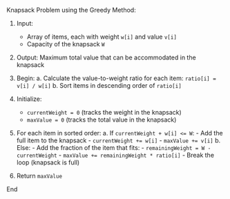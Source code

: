 Knapsack Problem using the Greedy Method:

1. Input: 
      - Array of items, each with weight `w[i]` and value `v[i]`
      - Capacity of the knapsack `W`
2. Output: Maximum total value that can be accommodated in the knapsack

3. Begin:
    a. Calculate the value-to-weight ratio for each item: `ratio[i] = v[i] / w[i]`
    b. Sort items in descending order of `ratio[i]`

4. Initialize:
      - `currentWeight = 0` (tracks the weight in the knapsack)
      - `maxValue = 0` (tracks the total value in the knapsack)

5. For each item in sorted order:
      a. If `currentWeight + w[i] <= W`:
            - Add the full item to the knapsack
            - `currentWeight += w[i]`
            - `maxValue += v[i]`
      b. Else:
            - Add the fraction of the item that fits:
                  - `remainingWeight = W - currentWeight`
                  - `maxValue += remainingWeight * ratio[i]`
                  - Break the loop (knapsack is full)

6. Return `maxValue`

End